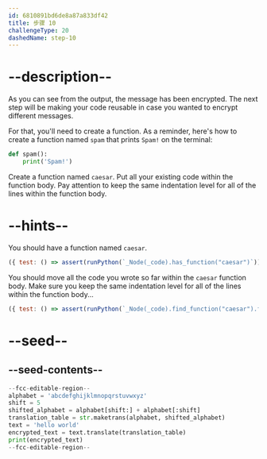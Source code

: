 ```yaml
---
id: 6810891bd6de8a87a833df42
title: 步骤 10
challengeType: 20
dashedName: step-10
---
```


# --description--

As you can see from the output, the message has been encrypted. The next step will be making your code reusable in case you wanted to encrypt different messages.

For that, you'll need to create a function. As a reminder, here's how to create a function named `spam` that prints `Spam!` on the terminal:

```py
def spam():
    print('Spam!')
```

Create a function named `caesar`. Put all your existing code within the function body. Pay attention to keep the same indentation level for all of the lines within the function body.

# --hints--

You should have a function named `caesar`.

```js
({ test: () => assert(runPython(`_Node(_code).has_function("caesar")`)) })
```

You should move all the code you wrote so far within the `caesar` function body. Make sure you keep the same indentation level for all of the lines within the function body...

```js
({ test: () => assert(runPython(`_Node(_code).find_function("caesar").find_body().is_equivalent("alphabet = 'abcdefghijklmnopqrstuvwxyz'\\nshift = 5\\nshifted_alphabet = alphabet[shift:] + alphabet[:shift]\\ntranslation_table = str.maketrans(alphabet, shifted_alphabet)\\ntext = 'hello world'\\nencrypted_text = text.translate(translation_table)\\nprint(encrypted_text)")`)) })
```

# --seed--

## --seed-contents--

```py
--fcc-editable-region--
alphabet = 'abcdefghijklmnopqrstuvwxyz'
shift = 5
shifted_alphabet = alphabet[shift:] + alphabet[:shift]
translation_table = str.maketrans(alphabet, shifted_alphabet)
text = 'hello world'
encrypted_text = text.translate(translation_table)
print(encrypted_text)
--fcc-editable-region--
```
